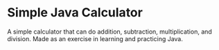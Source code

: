 # Simple Java Calculator

A simple calculator that can do addition, subtraction, multiplication, and division. 
Made as an exercise in learning and practicing Java.
